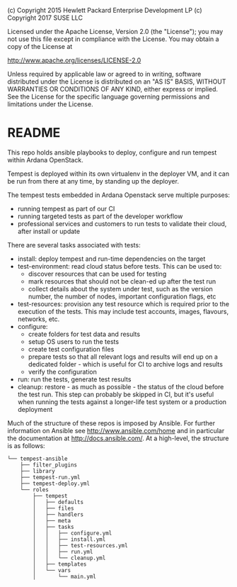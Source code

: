 
(c) Copyright 2015 Hewlett Packard Enterprise Development LP
(c) Copyright 2017 SUSE LLC

Licensed under the Apache License, Version 2.0 (the "License"); you may
not use this file except in compliance with the License. You may obtain
a copy of the License at

http://www.apache.org/licenses/LICENSE-2.0

Unless required by applicable law or agreed to in writing, software
distributed under the License is distributed on an "AS IS" BASIS, WITHOUT
WARRANTIES OR CONDITIONS OF ANY KIND, either express or implied. See the
License for the specific language governing permissions and limitations
under the License.


README
======

This repo holds ansible playbooks to deploy, configure and run tempest
within Ardana OpenStack.

Tempest is deployed within its own virtualenv in the deployer VM, and it
can be run from there at any time, by standing up the deployer.

The tempest tests embedded in Ardana Openstack serve multiple purposes:

- running tempest as part of our CI
- running targeted tests as part of the developer workflow
- professional services and customers to run tests to validate their cloud,
  after install or update
  
There are several tasks associated with tests:
  
- install: deploy tempest and run-time dependencies on the target
- test-environment: read cloud status before tests. This can be used to:
    - discover resources that can be used for testing
    - mark resources that should not be clean-ed up after the test run
    - collect details about the system under test, such as the version number,
      the number of nodes, important configuration flags, etc
- test-resources: provision any test resource which is required prior to the
  execution of the tests. This may include test accounts, images, flavours,
  networks, etc. 
- configure: 
    - create folders for test data and results
    - setup OS users to run the tests
    - create test configuration files
    - prepare tests so that all relevant logs and results will end up on a
      dedicated folder - which is useful for CI to archive logs and results
    - verify the configuration
- run: run the tests, generate test results
- cleanup: restore - as much as possible - the status of the cloud before the
  test run. This step can probably be skipped in CI, but it's useful when
  running the tests against a longer-life test system or a production deployment

Much of the structure of these repos is imposed by Ansible.  For further
information on Ansible see <http://www.ansible.com/home> and in particular
the documentation at <http://docs.ansible.com/>.  At a high-level, the
structure is as follows:


```
└── tempest-ansible
    ├── filter_plugins
    ├── library
    ├── tempest-run.yml
    ├── tempest-deploy.yml
    └── roles
        ├── tempest
        │   ├── defaults
        │   ├── files
        │   ├── handlers
        │   ├── meta
        │   ├── tasks
        │   │   ├── configure.yml
        │   │   ├── install.yml
        │   │   ├── test-resources.yml
        │   │   ├── run.yml
        │   │   └── cleanup.yml
        │   ├── templates
        │   └── vars
        │       └── main.yml
